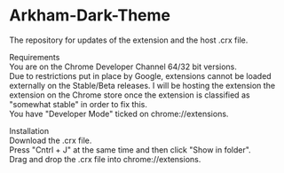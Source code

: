 # Arkham-Dark-Theme
The repository for updates of the extension and the host .crx file.

Requirements 																																													
You are on the Chrome Developer Channel 64/32 bit versions. 																																																															
Due to restrictions put in place by Google, extensions cannot be loaded externally on the Stable/Beta releases. I will be hosting the extension the extension on the Chrome store once the extension is classified as "somewhat stable" in order to fix this.																	
You have "Developer Mode" ticked on chrome://extensions.

Installation 																							
Download the .crx file.																															
Press "Cntrl + J" at the same time and then click "Show in folder".																				
Drag and drop the .crx file into chrome://extensions.
